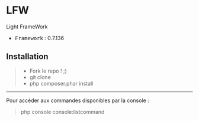 # LFW
Light FrameWork

 - <kbd>Framework</kbd> : 0.7.136

Installation
----------

> - Fork le repo ! ;)
> - git clone
> - php composer.phar install

----------

Pour accéder aux commandes disponibles par la console :
> php console console:listcommand